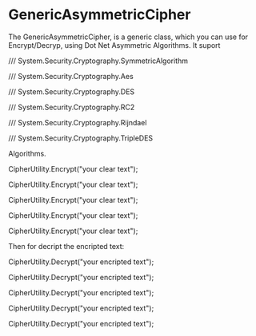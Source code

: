 # GenericAsymmetricCipher
The GenericAsymmetricCipher, is a generic class, which you can use for Encrypt/Decryp, using Dot Net Asymmetric Algorithms.
It suport 

  /// System.Security.Cryptography.SymmetricAlgorithm
  
  /// System.Security.Cryptography.Aes
  
  /// System.Security.Cryptography.DES
  
  /// System.Security.Cryptography.RC2
  
  /// System.Security.Cryptography.Rijndael
  
  /// System.Security.Cryptography.TripleDES
  
  Algorithms.

CipherUtility.Encrypt<Rijndael>("your clear text");

CipherUtility.Encrypt<Aes>("your clear text");

CipherUtility.Encrypt<DES>("your clear text");

CipherUtility.Encrypt<RC2>("your clear text");

CipherUtility.Encrypt<TripleDES>("your clear text");

Then for decript the encripted text:

CipherUtility.Decrypt<Rijndael>("your encripted text");

CipherUtility.Decrypt<Aes>("your encripted text");

CipherUtility.Decrypt<DES>("your encripted text");

CipherUtility.Decrypt<RC2>("your encripted text");

CipherUtility.Decrypt<TripleDES>("your encripted text");
